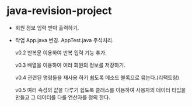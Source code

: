 # java-revision-project

- 회원 정보 입력 받아 출력하기.

- 작업
    App.java 변경.
    AppTest.java 주석처리.
    
    v0.2
    반복문 이용하여 반복 입력 기능 추가.

    v0.3
    배열을 이용하여 여러 회원의 정보를 저장하기.

    v0.4
    관련된 명령들을 재사용 하기 쉽도록 메소드 블록으로 묶는다.(리팩토링)

    v0.5
    여러 속성의 값을 다루기 쉽도록 클래스를 이용하여 사용자의 데이터 타입을 만들고 그 데이터를 다룰 연산자를 정의 한다.